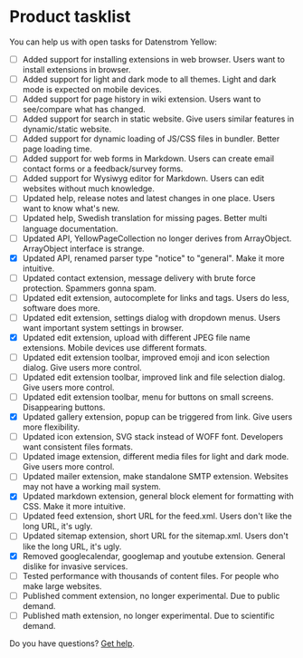 # Product tasklist

You can help us with open tasks for Datenstrom Yellow:

- [ ] Added support for installing extensions in web browser. Users want to install extensions in browser.
- [ ] Added support for light and dark mode to all themes. Light and dark mode is expected on mobile devices.
- [ ] Added support for page history in wiki extension. Users want to see/compare what has changed.
- [ ] Added support for search in static website. Give users similar features in dynamic/static website.
- [ ] Added support for dynamic loading of JS/CSS files in bundler. Better page loading time.
- [ ] Added support for web forms in Markdown. Users can create email contact forms or a feedback/survey forms.
- [ ] Added support for Wysiwyg editor for Markdown. Users can edit websites without much knowledge.
- [ ] Updated help, release notes and latest changes in one place. Users want to know what's new.
- [ ] Updated help, Swedish translation for missing pages. Better multi language documentation.
- [ ] Updated API, YellowPageCollection no longer derives from ArrayObject. ArrayObject interface is strange.
- [x] Updated API, renamed parser type "notice" to "general". Make it more intuitive.
- [ ] Updated contact extension, message delivery with brute force protection. Spammers gonna spam.
- [ ] Updated edit extension, autocomplete for links and tags. Users do less, software does more.
- [ ] Updated edit extension, settings dialog with dropdown menus. Users want important system settings in browser.
- [x] Updated edit extension, upload with different JPEG file name extensions. Mobile devices use different formats.
- [ ] Updated edit extension toolbar, improved emoji and icon selection dialog. Give users more control.
- [ ] Updated edit extension toolbar, improved link and file selection dialog. Give users more control.
- [ ] Updated edit extension toolbar, menu for buttons on small screens. Disappearing buttons.
- [x] Updated gallery extension, popup can be triggered from link. Give users more flexibility.
- [ ] Updated icon extension, SVG stack instead of WOFF font. Developers want consistent files formats.
- [ ] Updated image extension, different media files for light and dark mode. Give users more control.
- [ ] Updated mailer extension, make standalone SMTP extension. Websites may not have a working mail system.
- [x] Updated markdown extension, general block element for formatting with CSS. Make it more intuitive.
- [ ] Updated feed extension, short URL for the feed.xml. Users don't like the long URL, it's ugly. 
- [ ] Updated sitemap extension, short URL for the sitemap.xml. Users don't like the long URL, it's ugly.
- [x] Removed googlecalendar, googlemap and youtube extension. General dislike for invasive services.
- [ ] Tested performance with thousands of content files. For people who make large websites.
- [ ] Published comment extension, no longer experimental. Due to public demand.
- [ ] Published math extension, no longer experimental. Due to scientific demand.

Do you have questions? [Get help](https://datenstrom.se/yellow/help/).
